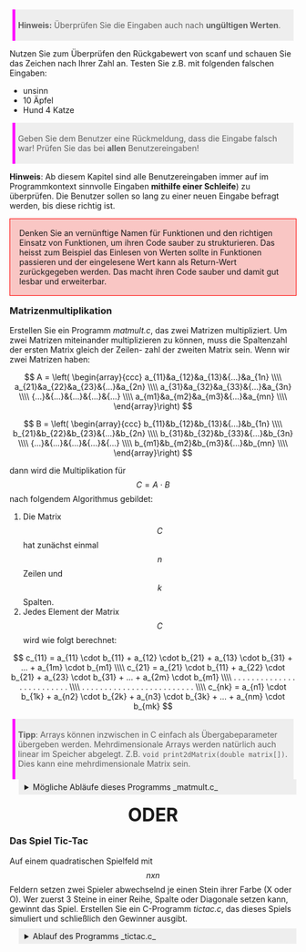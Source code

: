 > **Hinweis:** Überprüfen Sie die Eingaben auch nach **ungültigen Werten**.

Nutzen Sie zum Überprüfen den Rückgabewert von scanf und schauen Sie das Zeichen nach Ihrer Zahl an. Testen Sie z.B. mit folgenden falschen Eingaben:

- unsinn
- 10 Äpfel
- Hund 4 Katze

> Geben Sie dem Benutzer eine Rückmeldung, dass die Eingabe falsch war! Prüfen Sie das bei **allen** Benutzereingaben!


**Hinweis**: Ab diesem Kapitel sind alle Benutzereingaben immer auf im Programmkontext sinnvolle Eingaben **mithilfe einer Schleife**) zu überprüfen. Die Benutzer sollen so lang zu einer neuen Eingabe befragt werden, bis diese richtig ist.

<div class="redbox">
Denken Sie an vernünftige Namen für Funktionen und den richtigen Einsatz von Funktionen, um ihren Code sauber zu strukturieren. Das heisst zum Beispiel das Einlesen von Werten sollte in Funktionen passieren und der eingelesene Wert kann als Return-Wert zurückgegeben werden. Das macht ihren Code sauber und damit gut lesbar und erweiterbar.
</div>

### Matrizenmultiplikation

Erstellen Sie ein Programm _matmult.c_, das zwei Matrizen multipliziert. Um zwei Matrizen miteinander multiplizieren zu können, muss die Spaltenzahl der ersten Matrix gleich der Zeilen-
zahl der zweiten Matrix sein. Wenn wir zwei Matrizen haben:

$$ A = \left( \begin{array}{ccc} 
a_{11}&a_{12}&a_{13}&{...}&a_{1n} \\\\
a_{21}&a_{22}&a_{23}&{...}&a_{2n} \\\\
a_{31}&a_{32}&a_{33}&{...}&a_{3n} \\\\
{...}&{...}&{...}&{...}&{...} \\\\
a_{m1}&a_{m2}&a_{m3}&{...}&a_{mn} \\\\
\end{array}\right) $$

$$ B = \left( \begin{array}{ccc} 
b_{11}&b_{12}&b_{13}&{...}&b_{1n} \\\\
b_{21}&b_{22}&b_{23}&{...}&b_{2n} \\\\
b_{31}&b_{32}&b_{33}&{...}&b_{3n} \\\\
{...}&{...}&{...}&{...}&{...} \\\\
b_{m1}&b_{m2}&b_{m3}&{...}&b_{mn} \\\\
\end{array}\right) $$

dann wird die Multiplikation für $$C = A \cdot B$$ nach folgendem Algorithmus gebildet:

1. Die Matrix $$C$$ hat zunächst einmal $$n$$ Zeilen und $$k$$ Spalten.
2. Jedes Element der Matrix $$C$$ wird wie folgt berechnet:

$$ c_{11} = a_{11} \cdot b_{11} + a_{12} \cdot b_{21} + a_{13} \cdot b_{31} + ... + a_{1m} \cdot b_{m1} \\\\
c_{21} = a_{21} \cdot b_{11} + a_{22} \cdot b_{21} + a_{23} \cdot b_{31} + ... + a_{2m} \cdot b_{m1} \\\\
. . . . . . . . . . . . . . . . . . . . . . . . . \\\\
. . . . . . . . . . . . . . . . . . . . . . . . . \\\\
c_{nk} = a_{n1} \cdot b_{1k} + a_{n2} \cdot b_{2k} + a_{n3} \cdot b_{3k} + ... + a_{nm} \cdot b_{mk} $$


> **Tipp**: Arrays können inzwischen in C einfach als Übergabeparameter übergeben werden. Mehrdimensionale Arrays werden natürlich auch linear im Speicher abgelegt. Z.B. `void print2dMatrix(double matrix[])`. Dies kann eine mehrdimensionale Matrix sein.

<details>
<summary>Mögliche Abläufe dieses Programms _matmult.c_ </summary>

<pre>
Matrizenmultiplikation
######################

Dieses Programm führt eine Matrizenmultiplikation durch. Geben Sie dazu die Dimensionen der Matrizen ein. Die Spalten der ersten Matrix müssen gleich der Zeilen der zweiten Matrix sein.

Geben Sie zuerst die Dimensionen der Matrix ein:

Zeilen,Spalten der 1. Matrix: 2,3 &#x23CE;
Zeilen,Spalten der 2. Matrix: 3,4 &#x23CE;

Geben Sie nun die Werte der Matrizen ein:

Eingabe der 1. Matrix
Element 1,1: 1 &#x23CE;
Element 1,2: 2 &#x23CE;
Element 1,3: 3 &#x23CE;

Element 2,1: 4 &#x23CE;
Element 2,2: 5 &#x23CE;
Element 2,3: 6 &#x23CE;

Eingabe der 2. Matrix
Element 1,1: 7 &#x23CE;
Element 1,2: 8 &#x23CE;
Element 1,3: 2.3 &#x23CE;
Element 1,4: 1 &#x23CE;

Element 2,1: 2 &#x23CE;
Element 2,2: 3 &#x23CE;
Element 2,3: 2 &#x23CE;
Element 2,4: 2 &#x23CE;

Element 3,1: 4 &#x23CE;
Element 3,2: 3 &#x23CE;
Element 3,3: 5 &#x23CE;
Element 3,4: 4 &#x23CE;

Das Ergebnis:

1. Matrix
1.00 2.00 3.00
4.00 5.00 6.00

2. Matrix
7.00 8.00 2.30 1.00
2.00 3.00 2.00 2.00
4.00 3.00 5.00 4.00

Ergebnismatrix
23.00 23.00 21.30 17.00
62.00 65.00 49.20 38.00

</pre>
</details>

<div class="or">ODER</div>

### Das Spiel Tic-Tac

Auf einem quadratischen Spielfeld mit $$n x n$$ Feldern setzen zwei Spieler abwechselnd je einen Stein ihrer Farbe (X oder O). Wer zuerst 3 Steine in einer Reihe, Spalte oder Diagonale setzen kann, gewinnt das Spiel. Erstellen Sie ein C-Programm _tictac.c_, das dieses Spiels simuliert und schließlich den Gewinner ausgibt.

<details>
<summary>Ablauf des Programms _tictac.c_ </summary>

<pre>

Tic-Tac
#######

Bei diesem Spiel setzen Spieler abwechselnd Steine auf ein quadratisches Spielfeld. Wer zuerst 3 Steine in einer Reihe hat, hat gewonnen. Es zählen horizontale, vertikale und diagonale Reihen.

Geben Sie zuerst die Grösse des Spielfelds ein:
Wie gross soll das Spielfeld sein (mind. 3, maximal 10)? 5 &#x23CE;

Das Spiel begint...

Dein Zug, Spieler 1 (Zeile,Spalte) ? 2,3 &#x23CE;

1 . . . . .
2 . . X . .
3 . . . . .
4 . . . . .
5 . . . . .

Dein Zug, Spieler 2 (Zeile,Spalte) ? 3,4 &#x23CE;

1 . . . . .
2 . . X . .
3 . . . O .
4 . . . . .
5 . . . . .

Dein Zug, Spieler 1 (Zeile,Spalte) ? 2,4 &#x23CE;

1 . . . . .
2 . . X X .
3 . . . O .
4 . . . . .
5 . . . . .

Dein Zug, Spieler 2 (Zeile,Spalte) ? 2,3 &#x23CE;

....Unerlaubter Spielzug

Dein Zug, Spieler 2 (Zeile,Spalte) ? 2,2 &#x23CE;

1 . . . . .
2 . O X X .
3 . . . O .
4 . . . . .
5 . . . . .

Dein Zug, Spieler 1 (Zeile,Spalte) ? 2,5 &#x23CE;

1 . . . . .
2 . O X X X
3 . . . O .
4 . . . . .
5 . . . . .

Spieler 1 hat gewonnen!

</pre>
</details>

<style>

h3 {
    margin-top: 1rem;
}

.or {
    text-align:center;
    margin:1rem;
    font-size:2rem;
    font-weight: bold;
}

pre {
    white-space: pre-wrap;
    background: black;
    color: white;
    padding:1rem;
}

blockquote, .blockquote {
    background:#EEE;
    padding:5px;
    margin: 5px;
    border-left: 5px solid magenta;
}

code.hljs {
    background: #EEE;
}

details {
    border-left: 5px solid #EEE;
    padding-left: 1rem;
    margin-left: 1rem;
    transition: 1s
}
summary {
    background: #EEE;
    padding: 5px;
    margin-left: -1rem;
    margin-top: -5px;
}
.redbox {
  background-color: rgb(239, 69, 64, .3);
  padding: 1rem;
  border: solid red 1px;
}
</style>
